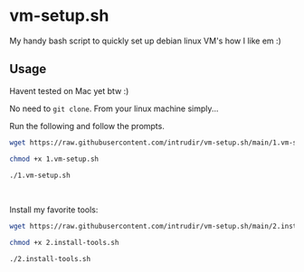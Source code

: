 # vm-setup.sh
My handy bash script to quickly set up debian linux VM's how I like em :)

## Usage
Havent tested on Mac yet btw :)

No need to `git clone`. From your linux machine simply...

Run the following and follow the prompts.
```bash
wget https://raw.githubusercontent.com/intrudir/vm-setup.sh/main/1.vm-setup.sh

chmod +x 1.vm-setup.sh

./1.vm-setup.sh
```

<br>

Install my favorite tools:

```bash
wget https://raw.githubusercontent.com/intrudir/vm-setup.sh/main/2.install-tools.sh

chmod +x 2.install-tools.sh

./2.install-tools.sh
```